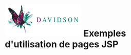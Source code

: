 ![alt text](https://github.com/marc-bouvier-dav/dav-j2ee-tuto/blob/master/dav_logo_small.png "Davidson Consulting")
Exemples d'utilisation de pages JSP
===================================


